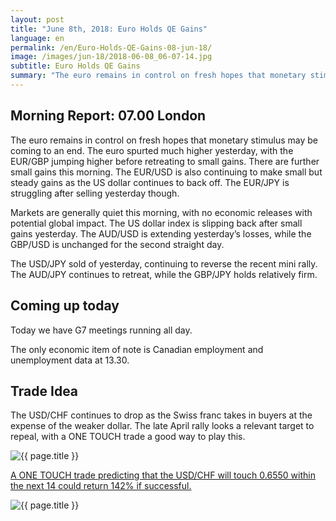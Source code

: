 ```yaml
---
layout: post
title: "June 8th, 2018: Euro Holds QE Gains"
language: en
permalink: /en/Euro-Holds-QE-Gains-08-jun-18/
image: /images/jun-18/2018-06-08_06-07-14.jpg
subtitle: Euro Holds QE Gains
summary: "The euro remains in control on fresh hopes that monetary stimulus may be coming to an end. The euro spurted much higher yesterday, with the EUR/GBP jumping higher before retreating to small gains. There are further small gains this morning"
---
```

## Morning Report: 07.00 London

The euro remains in control on fresh hopes that monetary stimulus may be coming to an end. The euro spurted much higher yesterday, with the EUR/GBP jumping higher before retreating to small gains. There are further small gains this morning. The EUR/USD is also continuing to make small but steady gains as the US dollar continues to back off. The EUR/JPY is struggling after selling yesterday though. 

Markets are generally quiet this morning, with no economic releases with potential global impact. The US dollar index is slipping back after small gains yesterday. The AUD/USD is extending yesterday’s losses, while the GBP/USD is unchanged for the second straight day. 

The USD/JPY sold of yesterday, continuing to reverse the recent mini rally. The AUD/JPY continues to retreat, while the GBP/JPY holds relatively firm. 

## Coming up today

Today we have G7 meetings running all day. 

The only economic item of note is Canadian employment and unemployment data at 13.30. 

## Trade Idea

The USD/CHF continues to drop as the Swiss franc takes in buyers at the expense of the weaker dollar. The late April rally looks a relevant target to repeal, with a ONE TOUCH trade a good way to play this.

<img class="post-image" src="{{ site.url }}/images/jun-18/2018-06-08_06-07-14.jpg" alt="{{ page.title }}" title="{{ page.title }}">

<a href="%LINK%%?currency=GBP&market=forex&underlying=frxUSDCHF&formname=touchnotouch&duration_amount=14&duration_units=d&expiry_type=duration&amount=10&amount_type=stake&barrier=0.9650" target="_blank">A ONE TOUCH trade predicting that the USD/CHF will touch 0.6550 within the next 14 could return 142% if successful.</a>

<img class="post-image" src="{{ site.url }}/images/jun-18/2018-06-08_06-18-21.jpg" alt="{{ page.title }}" title="{{ page.title }}">
